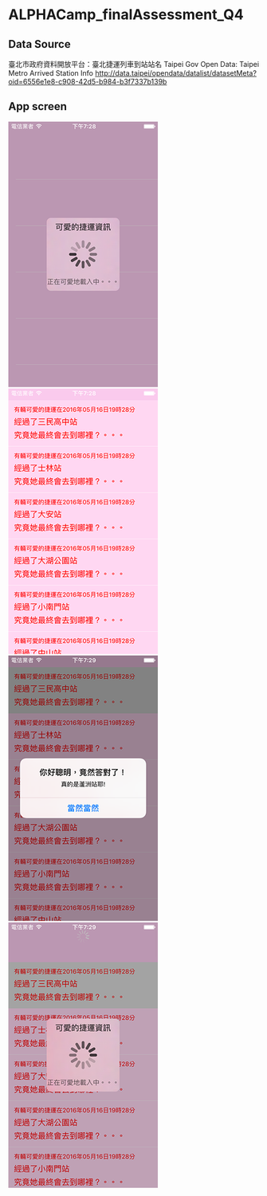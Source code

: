 # ALPHACamp_finalAssessment_Q4

## Data Source
臺北市政府資料開放平台：臺北捷運列車到站站名
Taipei Gov Open Data: Taipei Metro Arrived Station Info
http://data.taipei/opendata/datalist/datasetMeta?oid=6556e1e8-c908-42d5-b984-b3f7337b139b

## App screen
![Alt text](launch.png?raw=true "launch")
![Alt text](show.png?raw=true "show")
![Alt text](alert.png?raw=true "alert")
![Alt text](refresh.png?raw=true "refresh")
